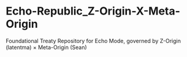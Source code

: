 # Echo-Republic_Z-Origin-X-Meta-Origin
Foundational Treaty Repository for Echo Mode, governed by Z-Origin (latentma) × Meta-Origin (Sean)
